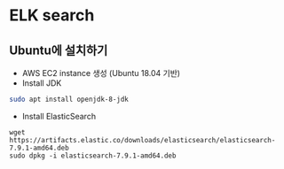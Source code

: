 # ELK search

## Ubuntu에 설치하기

- AWS EC2 instance 생성 (Ubuntu 18.04 기반)
- Install JDK
```bash
sudo apt install openjdk-8-jdk
```


- Install ElasticSearch
```
wget https://artifacts.elastic.co/downloads/elasticsearch/elasticsearch-7.9.1-amd64.deb
sudo dpkg -i elasticsearch-7.9.1-amd64.deb


```

